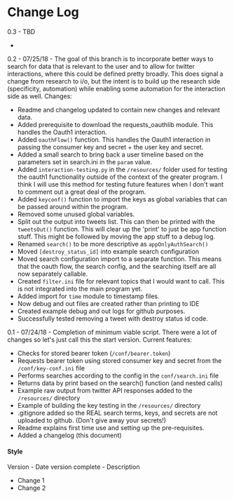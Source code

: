# Change Log

0.3 - TBD

- 

0.2 - 07/25/18 - The goal of this branch is to incorporate better
ways to search for data that is relevant to the user and to allow for twitter interactions,
where this could be defined pretty broadly. This does signal a change from research to
i/o, but the intent is to build up the research side (specificity, automation) while
enabling some automation for the interaction side as well. Changes:

- Readme and changelog updated to contain new changes and relevant data.
- Added prerequisite to download the requests_oauthlib module. This handles the Oauth1 
interaction.
- Added `oauthFlow()` function. This handles the Oauth1 interaction in passing the consumer
key and secret + the user key and secret.
- Added a small search to bring back a user timeline based on the parameters set in 
search.ini in the `param` value.
- Added `interaction-testing.py` in the `/resources/` folder used for testing the oauth1 
functionality outside of the context of the greater program. I think I will use this 
method for testing future features when I don't want to comment out a great deal of 
the program.
- Added `keyconf()` function to import the keys as global variables that can be passed 
around within the program.
- Removed some unused global variables.
- Split out the output into tweets list. This can then be printed with the `tweetsOut()` 
function. This will clear up the 'print' to just be app function stuff. This
might be followed by moving the app stuff to a debug log.
- Renamed `search()` to be more descriptive as `appOnlyAuthSearch()`
- Moved `[destroy_status_id]` into example search configuration
- Moved search configuration import to a separate function. This means that the 
oauth flow, the search config, and the searching itself are all now separately
callable.
- Created `filter.ini` file for relevant topics that I would want 
to call. This is not integrated into the main program yet.
- Added import for `time` module to timestamp files.
- Now debug and out files are created rather than printing to IDE
- Created example debug and out logs for github purposes.
- Successfully tested removing a tweet with destroy status id code.


0.1 - 07/24/18 - Completion of minimum viable script. There were a lot of changes so 
let's just call this the start version. Current features:
- Checks for stored bearer token (`/conf/bearer.token`)
- Requests bearer token using stored consumer key and secret from the 
`/conf/key-conf.ini` file
- Performs searches according to the config in the `conf/search.ini` file
- Returns data by print based on the search() function (and nested calls)
- Example raw output from twitter API responses added to the `/resources/` directory
- Example of building the key testing in the `/resources/` directory
- .gitignore added so the REAL search terms, keys, and secrets are not uploaded to github.
(Don't give away your secrets!)
- Readme explains first time use and setting up the pre-requisites.
- Added a changelog (this document)



#### Style

Version - Date version complete - Description

- Change 1
- Change 2
